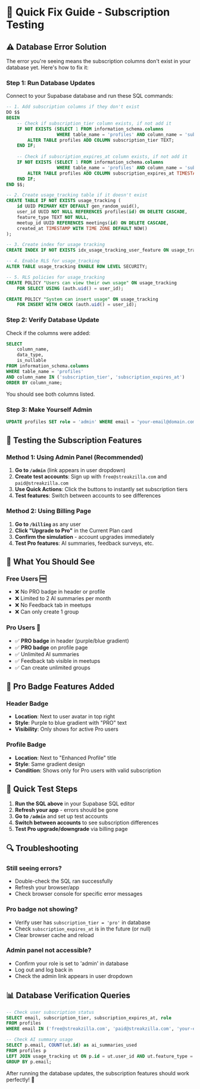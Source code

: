 # 🔧 Quick Fix Guide - Subscription Testing

## ⚠️ Database Error Solution

The error you're seeing means the subscription columns don't exist in your database yet. Here's how to fix it:

### **Step 1: Run Database Updates**

Connect to your Supabase database and run these SQL commands:

```sql
-- 1. Add subscription columns if they don't exist
DO $$ 
BEGIN
    -- Check if subscription_tier column exists, if not add it
    IF NOT EXISTS (SELECT 1 FROM information_schema.columns 
                   WHERE table_name = 'profiles' AND column_name = 'subscription_tier') THEN
        ALTER TABLE profiles ADD COLUMN subscription_tier TEXT;
    END IF;
    
    -- Check if subscription_expires_at column exists, if not add it
    IF NOT EXISTS (SELECT 1 FROM information_schema.columns 
                   WHERE table_name = 'profiles' AND column_name = 'subscription_expires_at') THEN
        ALTER TABLE profiles ADD COLUMN subscription_expires_at TIMESTAMP WITH TIME ZONE;
    END IF;
END $$;

-- 2. Create usage_tracking table if it doesn't exist
CREATE TABLE IF NOT EXISTS usage_tracking (
    id UUID PRIMARY KEY DEFAULT gen_random_uuid(),
    user_id UUID NOT NULL REFERENCES profiles(id) ON DELETE CASCADE,
    feature_type TEXT NOT NULL,
    meetup_id UUID REFERENCES meetings(id) ON DELETE CASCADE,
    created_at TIMESTAMP WITH TIME ZONE DEFAULT NOW()
);

-- 3. Create index for usage tracking
CREATE INDEX IF NOT EXISTS idx_usage_tracking_user_feature ON usage_tracking(user_id, feature_type);

-- 4. Enable RLS for usage_tracking
ALTER TABLE usage_tracking ENABLE ROW LEVEL SECURITY;

-- 5. RLS policies for usage_tracking
CREATE POLICY "Users can view their own usage" ON usage_tracking
    FOR SELECT USING (auth.uid() = user_id);

CREATE POLICY "System can insert usage" ON usage_tracking
    FOR INSERT WITH CHECK (auth.uid() = user_id);
```

### **Step 2: Verify Database Update**

Check if the columns were added:

```sql
SELECT 
    column_name, 
    data_type, 
    is_nullable 
FROM information_schema.columns 
WHERE table_name = 'profiles' 
AND column_name IN ('subscription_tier', 'subscription_expires_at')
ORDER BY column_name;
```

You should see both columns listed.

### **Step 3: Make Yourself Admin**

```sql
UPDATE profiles SET role = 'admin' WHERE email = 'your-email@domain.com';
```

## 🧪 Testing the Subscription Features

### **Method 1: Using Admin Panel (Recommended)**

1. **Go to `/admin`** (link appears in user dropdown)
2. **Create test accounts**: Sign up with `free@streakzilla.com` and `paid@streakzilla.com`
3. **Use Quick Actions**: Click the buttons to instantly set subscription tiers
4. **Test features**: Switch between accounts to see differences

### **Method 2: Using Billing Page**

1. **Go to `/billing`** as any user
2. **Click "Upgrade to Pro"** in the Current Plan card
3. **Confirm the simulation** - account upgrades immediately
4. **Test Pro features**: AI summaries, feedback surveys, etc.

## 🎯 What You Should See

### **Free Users** 🆓
- ❌ No PRO badge in header or profile
- ❌ Limited to 2 AI summaries per month
- ❌ No Feedback tab in meetups
- ❌ Can only create 1 group

### **Pro Users** 💎
- ✅ **PRO badge** in header (purple/blue gradient)
- ✅ **PRO badge** on profile page
- ✅ Unlimited AI summaries
- ✅ Feedback tab visible in meetups
- ✅ Can create unlimited groups

## 🎨 Pro Badge Features Added

### **Header Badge**
- **Location**: Next to user avatar in top right
- **Style**: Purple to blue gradient with "PRO" text
- **Visibility**: Only shows for active Pro users

### **Profile Badge**
- **Location**: Next to "Enhanced Profile" title
- **Style**: Same gradient design
- **Condition**: Shows only for Pro users with valid subscription

## 🚀 Quick Test Steps

1. **Run the SQL above** in your Supabase SQL editor
2. **Refresh your app** - errors should be gone
3. **Go to `/admin`** and set up test accounts
4. **Switch between accounts** to see subscription differences
5. **Test Pro upgrade/downgrade** via billing page

## 🔍 Troubleshooting

### **Still seeing errors?**
- Double-check the SQL ran successfully
- Refresh your browser/app
- Check browser console for specific error messages

### **Pro badge not showing?**
- Verify user has `subscription_tier = 'pro'` in database
- Check `subscription_expires_at` is in the future (or null)
- Clear browser cache and reload

### **Admin panel not accessible?**
- Confirm your role is set to 'admin' in database
- Log out and log back in
- Check the admin link appears in user dropdown

## 📊 Database Verification Queries

```sql
-- Check user subscription status
SELECT email, subscription_tier, subscription_expires_at, role 
FROM profiles 
WHERE email IN ('free@streakzilla.com', 'paid@streakzilla.com', 'your-email@domain.com');

-- Check AI summary usage
SELECT p.email, COUNT(ut.id) as ai_summaries_used
FROM profiles p
LEFT JOIN usage_tracking ut ON p.id = ut.user_id AND ut.feature_type = 'ai_summary'
GROUP BY p.email;
```

After running the database updates, the subscription features should work perfectly! 🎉
